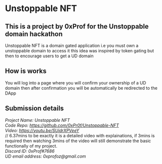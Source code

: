 # Unstoppable NFT

## This is a project by 0xProf for the Unstoppable domain hackathon

Unstoppable NFT is a domain gated application
i.e you must own a unstoppable domain to access it
this idea was inspired by token gating but then to encourage users to get a UD domain

## How is works

You will log into a page where you will confirm your ownership of a UD domain
then after confirmation you will be automatically be redirected to the DApp

## Submission details

_Project Name: Unstoppable NFT_  
_Code Repo: https://github.com/0xPr0f/Unstoppable-NFT_  
_Video: https://youtu.be/SUidrXPVeeY_  
// 6.37mins to be exactly it is a detailed video with explainations, if 3mins is required then watching 3mins of the video will still demonstrate the basic functionally of my project.  
_Discord ID: 0xProf#7686_  
_UD email address: 0xprofoz@gmail.com_
